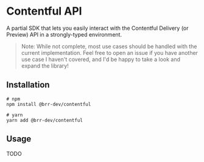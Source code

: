 # Contentful API

A partial SDK that lets you easily interact with the Contentful Delivery (or Preview) API in a strongly-typed environment. 

> Note: While not complete, most use cases should be handled with the current implementation. Feel free to open an issue if you have another use case I haven't covered, and I'd be happy to take a look and expand the library!

## Installation

```shell
# npm
npm install @brr-dev/contentful

# yarn
yarn add @brr-dev/contentful
```

## Usage

TODO
